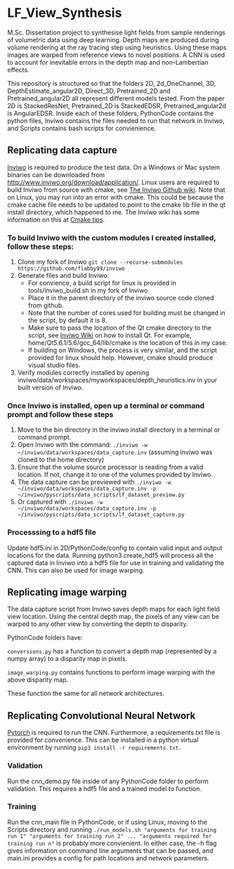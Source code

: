 # LF_View_Synthesis

M.Sc. Dissertation project to synthesise light fields from sample renderings of volumetric data using deep learning.
Depth maps are produced during volume rendering at the ray tracing step using heuristics.
Using these maps images are warped from reference views to novel positions.
A CNN is used to account for inevitable errors in the depth map and non-Lambertian effects.

This repository is structured so that the folders 2D, 2d_OneChannel, 3D, DepthEstimate_angular2D, Direct_3D, Pretrained_2D and Pretrained_angular2D all represent different models tested.
From the paper 2D is StackedResNet, Pretrained_2D is StackedEDSR, Pretrained_angular2d is AngularEDSR.
Inside each of these folders, PythonCode contains the python files, Inviwo contains the files needed to run that network in Inviwo, and Scripts contains bash scripts for convienience.

## Replicating data capture

[Inviwo](http://www.inviwo.org/) is required to produce the test data. On a Windows or Mac system binaries can be downloaded from http://www.inviwo.org/download/application/. Linux users are required to build Inviwo from source with cmake, see [The Inviwo Github wiki](https://github.com/inviwo/inviwo/wiki/Building-Inviwo-on-Linux). Note that on Linux, you may run into an error with cmake. This could be because the cmake cache file needs to be updated to point to the cmake lib file in the qt install directory, which happened to me. The Inviwo wiki has some information on this at [Cmake tips](https://github.com/inviwo/inviwo/wiki/CMake-Tips).

### To build Inviwo with the custom modules I created installed, follow these steps:

1. Clone my fork of Inviwo `git clone --recurse-submodules https://github.com/flabby99/inviwo`
2. Generate files and build Inviwo:
    - For convience, a build script for linux is provided in tools/inviwo_build.sh in my fork   of Inviwo.
    - Place it in the parent directory of the inviwo source code cloned from github.
    - Note that the number of cores used for building must be changed in the script, by         default it is 8.
    - Make sure to pass the location of the Qt cmake directory to the script, see [Inviwo       Wiki](https://github.com/inviwo/inviwo/wiki/Building-Inviwo-on-Linux) on how to install   Qt. For example, home/Qt5.6.1/5.6/gcc_64/lib/cmake is the location of this in my case.
    - If building on Windows, the process is very similar, and the script provided for linux    should help. However, cmake should produce visual studio files.
3. Verify modules correctly installed by opening inviwo/data/workspaces/myworkspaces/depth_heuristics.inv in your built version of Inviwo.

### Once Inviwo is installed, open up a terminal or command prompt and follow these steps

1. Move to the bin directory in the inviwo install directory in a terminal or command prompt.
2. Open Inviwo with the command: `./inviwo -w ~/inviwo/data/workspaces/data_capture.inv` (assuming inviwo was cloned to the home directory)
5. Ensure that the volume source processor is reading from a valid location. If not, change it to one of the volumes provided by Inviwo.
6. The data capture can be previewed with ``./inviwo -w ~/inviwo/data/workspaces/data_capture.inv -p ~/inviwo/pyscripts/data_scripts/lf_dataset_preview.py``
7. Or captured with ``./inviwo -w ~/inviwo/data/workspaces/data_capture.inv -p ~/inviwo/pyscripts/data_scripts/lf_dataset_capture.py``

### Processsing to a hdf5 file

Update hdf5.ini in 2D/PythonCode/config to contain valid input and output locations for the data. Running python3 create_hdf5 will process all the captured data in Inviwo into a hdf5 file for use in training and validating the CNN. This can also be used for image warping.

## Replicating image warping

The data capture script from Inviwo saves depth maps for each light field view location. Using the central depth map, the pixels of any view can be warped to any other view by converting the depth to disparity.

PythonCode folders have:

``conversions.py`` has a function to convert a depth map (represented by a numpy array) to a disparity map in pixels.

``image_warping.py`` contains functions to perform image warping with the above disparity map.

These function the same for all network architectures.

## Replicating Convolutional Neural Network

[Pytorch](https://pytorch.org/) is required to run the CNN. Furthermore, a requirements.txt file is provided for convenience. This can be installed in a python virtual environment by running `pip3 install -r requirements.txt.`

### Validation

Run the cnn_demo.py file inside of any PythonCode folder to perform validation. This requires a hdf5 file and a trained model to function.

### Training

Run the cnn_main file in PythonCode, or if using Linux, moving to the Scripts directory and running ``./run_models.sh "arguments for training run 1" "arguments for training run 2" ... "arguments required for training run n"`` is probably more convienient. In either case, the -h flag gives information on command line arguments that can be passed, and main.ini provides a config for path locations and network parameters.
